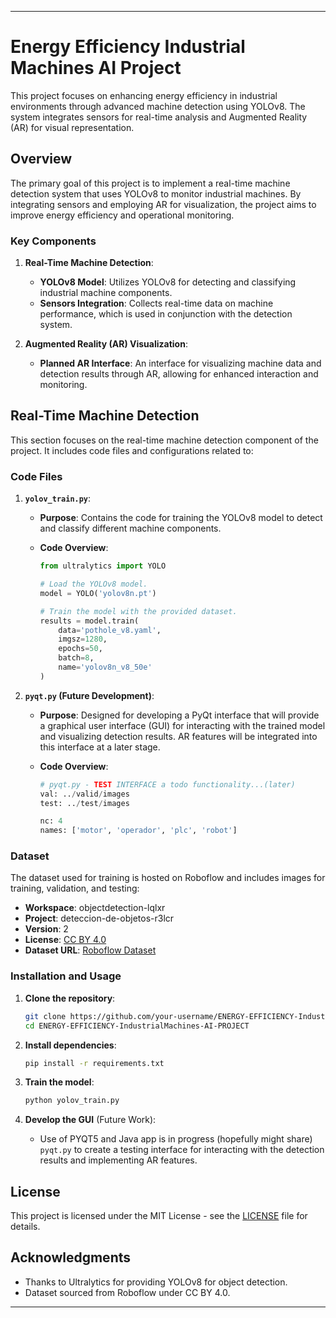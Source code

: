 
---

# Energy Efficiency Industrial Machines AI Project

This project focuses on enhancing energy efficiency in industrial environments through advanced machine detection using YOLOv8. The system integrates sensors for real-time analysis and Augmented Reality (AR) for visual representation.

## Overview

The primary goal of this project is to implement a real-time machine detection system that uses YOLOv8 to monitor industrial machines. By integrating sensors and employing AR for visualization, the project aims to improve energy efficiency and operational monitoring.

### Key Components

1. **Real-Time Machine Detection**:
   - **YOLOv8 Model**: Utilizes YOLOv8 for detecting and classifying industrial machine components.
   - **Sensors Integration**: Collects real-time data on machine performance, which is used in conjunction with the detection system.

2. **Augmented Reality (AR) Visualization**:
   - **Planned AR Interface**: An interface for visualizing machine data and detection results through AR, allowing for enhanced interaction and monitoring.

## Real-Time Machine Detection

This section focuses on the real-time machine detection component of the project. It includes code files and configurations related to:

### Code Files

1. **`yolov_train.py`**:
   - **Purpose**: Contains the code for training the YOLOv8 model to detect and classify different machine components.
   - **Code Overview**:

     ```python
     from ultralytics import YOLO

     # Load the YOLOv8 model.
     model = YOLO('yolov8n.pt')

     # Train the model with the provided dataset.
     results = model.train(
         data='pothole_v8.yaml',
         imgsz=1280,
         epochs=50,
         batch=8,
         name='yolov8n_v8_50e'
     )
     ```

2. **`pyqt.py` (Future Development)**:
   - **Purpose**: Designed for developing a PyQt interface that will provide a graphical user interface (GUI) for interacting with the trained model and visualizing detection results. AR features will be integrated into this interface at a later stage.
   - **Code Overview**:

     ```python
     # pyqt.py - TEST INTERFACE a todo functionality...(later)
     val: ../valid/images
     test: ../test/images

     nc: 4
     names: ['motor', 'operador', 'plc', 'robot']
     ```

### Dataset

The dataset used for training is hosted on Roboflow and includes images for training, validation, and testing:

- **Workspace**: objectdetection-lqlxr
- **Project**: deteccion-de-objetos-r3lcr
- **Version**: 2
- **License**: [CC BY 4.0](https://creativecommons.org/licenses/by/4.0/)
- **Dataset URL**: [Roboflow Dataset](https://universe.roboflow.com/objectdetection-lqlxr/deteccion-de-objetos-r3lcr/dataset/2)

### Installation and Usage

1. **Clone the repository**:

   ```bash
   git clone https://github.com/your-username/ENERGY-EFFICIENCY-IndustrialMachines-AI-PROJECT.git
   cd ENERGY-EFFICIENCY-IndustrialMachines-AI-PROJECT
   ```

2. **Install dependencies**:

   ```bash
   pip install -r requirements.txt
   ```

3. **Train the model**:

   ```python
   python yolov_train.py
   ```

4. **Develop the GUI** (Future Work):

   - Use of PYQT5 and Java app is in progress (hopefully might share) `pyqt.py` to create a testing interface for interacting with the detection results and implementing AR features.

## License

This project is licensed under the MIT License - see the [LICENSE](LICENSE) file for details.

## Acknowledgments

- Thanks to Ultralytics for providing YOLOv8 for object detection.
- Dataset sourced from Roboflow under CC BY 4.0.

---
